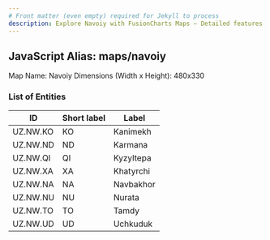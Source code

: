 ```yaml
---
# Front matter (even empty) required for Jekyll to process
description: Explore Navoiy with FusionCharts Maps – Detailed features for seamless integration. Try now & enhance your data visualization today! 
---
```


## JavaScript Alias: maps/navoiy

Map Name: Navoiy
Dimensions (Width x Height): 480x330







### List of Entities

ID | Short label | Label
---|---|---|
UZ.NW.KO|KO|Kanimekh
UZ.NW.ND|ND|Karmana
UZ.NW.QI|QI|Kyzyltepa
UZ.NW.XA|XA|Khatyrchi
UZ.NW.NA|NA|Navbakhor
UZ.NW.NU|NU|Nurata
UZ.NW.TO|TO|Tamdy
UZ.NW.UD|UD|Uchkuduk